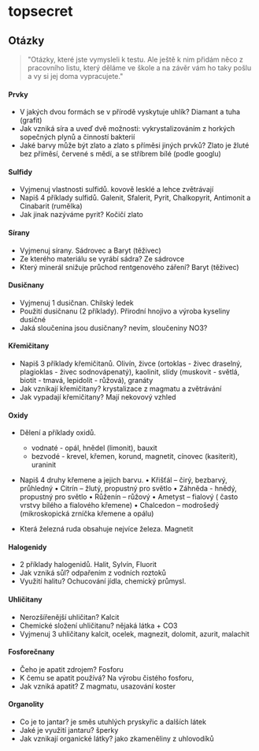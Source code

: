 # topsecret
##  Otázky
> "Otázky, které jste vymysleli k testu.
Ale ještě k nim přidám něco z pracovního listu, který děláme ve škole a na závěr vám ho taky pošlu a vy si jej doma vypracujete."
#### Prvky
- V jakých dvou formách se v přírodě vyskytuje uhlík? Diamant a tuha (grafit)
- Jak vzniká síra a uveď dvě možnosti: vykrystalizováním z horkých sopečných plynů a činností bakterií
- Jaké barvy může být zlato a zlato s příměsi jiných prvků? Zlato je žluté bez příměsí, červené s mědí, a se stříbrem bílé (podle googlu)
#### Sulfidy
- Vyjmenuj vlastnosti sulfidů. kovově lesklé a lehce zvětrávají
- Napiš 4 příklady sulfidů. Galenit, Sfalerit, Pyrit, Chalkopyrit, Antimonit a Cinabarit (rumělka)
- Jak jinak nazýváme pyrit? Kočičí zlato
#### Sírany
-  Vyjmenuj sírany. Sádrovec a Baryt (těživec)
- Ze kterého materiálu se vyrábí sádra? Ze sádrovce
- Který minerál snižuje průchod rentgenového záření? Baryt (těživec)
#### Dusičnany
- Vyjmenuj 1 dusičnan. Chilský ledek
- Použití dusičnanu (2 příklady). Přirodní hnojivo a výroba kyseliny dusičné
- Jaká sloučenina jsou dusičnany? nevím, sloučeniny NO3?
#### Křemičitany
- Napiš 3 příklady křemičitanů. Olivín, živce (ortoklas - živec draselný, plagioklas - živec sodnovápenatý), kaolinit, slídy (muskovit - světlá, biotit - tmavá, lepidolit - růžová), granáty
- Jak vznikají křemičitany? krystalizace z magmatu a zvětrávání
- Jak vypadají křemičitany? Mají nekovový vzhled
#### Oxidy
- Dělení a příklady oxidů.
	- vodnaté - opál, hnědel (limonit), bauxit
	- bezvodé - krevel, křemen, korund, magnetit, cínovec (kasiterit), uraninit
- Napiš 4 druhy křemene a jejich barvu.
• Křišťál – čirý, bezbarvý, průhledný
• Citrín – žlutý,  propustný pro světlo
• Záhněda - hnědý, propustný pro světlo
• Růženín – růžový
• Ametyst – fialový ( často vrstvy bílého a fialového křemene)
• Chalcedon – modrošedý (mikroskopická zrníčka křemene a opálu)

- Která železná ruda obsahuje nejvíce železa. Magnetit
#### Halogenidy
- 2 příklady halogenidů. Halit, Sylvín, Fluorit
- Jak vzniká sůl? odpařením z vodních roztoků
- Využití halitu? Ochucování jídla, chemický průmysl.
#### Uhličitany
- Nerozšířenější uhličitan? Kalcit
- Chemické složení uhličitanu? nějaká látka + CO3
- Vyjmenuj 3 uhličitany kalcit, ocelek, magnezit, dolomit, azurit, malachit
#### Fosforečnany
- Čeho je apatit zdrojem? Fosforu
- K čemu se apatit používá? Na výrobu čistého fosforu, 
- Jak vzniká apatit? Z magmatu, usazování koster
#### Organolity
- Co je to jantar? je směs utuhlých pryskyřic a dalších látek
- Jaké je využití jantaru? šperky
- Jak vznikají organické látky? jako zkameněliny z uhlovodíků
